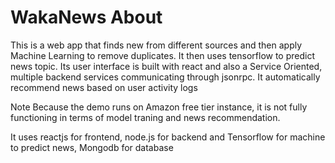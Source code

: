 # WakaNews About

This is a web app that finds new from different sources and then apply Machine Learning to remove duplicates. It then uses
tensorflow to predict news topic. Its user interface is built with react and also a Service Oriented, multiple backend services
 communicating through jsonrpc. 
It automatically recommend news based on user activity logs

Note
Because the demo runs on Amazon free tier instance, it is not fully functioning in terms of model traning and news recommendation.

It uses reactjs for frontend, node.js for backend and Tensorflow for machine to predict news, Mongodb for database
